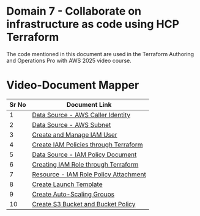 # Domain 7 - Collaborate on infrastructure as code using HCP Terraform

The code mentioned in this document are used in the Terraform Authoring and Operations Pro with AWS 2025 video course.


# Video-Document Mapper

| Sr No | Document Link |
| ------ | ------ |
| 1 | [Data Source - AWS Caller Identity][PlDa] |
| 2 | [Data Source - AWS Subnet][PlDb] |
| 3 | [Create and Manage IAM User][PlDc] |
| 4 | [Create IAM Policies through Terraform][PlDd] |
| 5 | [Data Source - IAM Policy Document][PlDe] |
| 6 | [Creating IAM Role through Terraform][PlDf] |
| 7 | [Resource - IAM Role Policy Attachment][PlDg] |
| 8 | [Create Launch Template][PlDh] |
| 9 | [Create Auto-Scaling Groups][PlDi] |
| 10 | [Create S3 Bucket and Bucket Policy][PlDj] |



   [PlDa]: <./datasource-caller-identity.md>
   [PlDb]: <./datasource-subnets.md>   
   [PlDc]: <./iam-user.md>
   [PlDd]: <./iam-policy.md>   
   [PlDe]: <./datasource-policy.md>   
   [PlDf]: <./iam-role.md>   
   [PlDg]: <./role-policy.md>   
   [PlDh]: <./launch-template.md>
   [PlDi]: <./asg.md>
   [PlDj]: <./s3-policy.md>
  